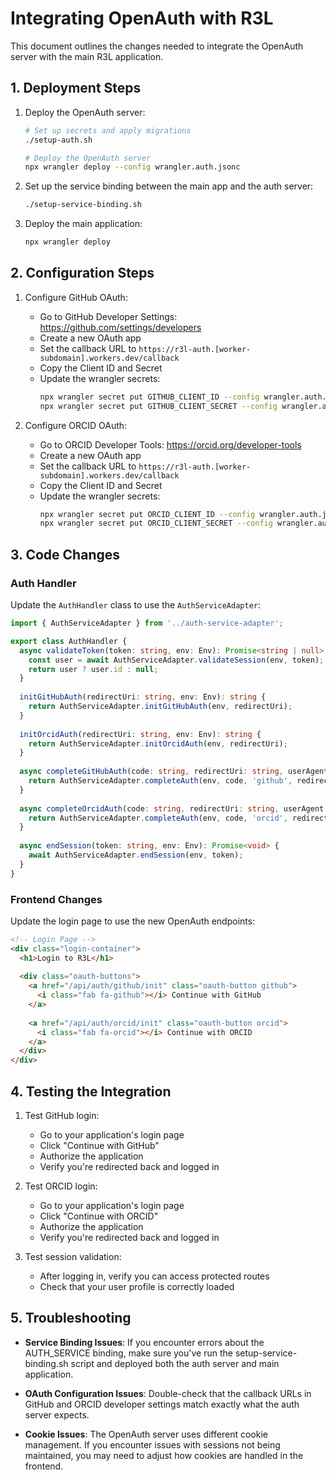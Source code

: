 # Integrating OpenAuth with R3L

This document outlines the changes needed to integrate the OpenAuth server with the main R3L application.

## 1. Deployment Steps

1. Deploy the OpenAuth server:
   ```bash
   # Set up secrets and apply migrations
   ./setup-auth.sh
   
   # Deploy the OpenAuth server
   npx wrangler deploy --config wrangler.auth.jsonc
   ```

2. Set up the service binding between the main app and the auth server:
   ```bash
   ./setup-service-binding.sh
   ```

3. Deploy the main application:
   ```bash
   npx wrangler deploy
   ```

## 2. Configuration Steps

1. Configure GitHub OAuth:
   - Go to GitHub Developer Settings: https://github.com/settings/developers
   - Create a new OAuth app
   - Set the callback URL to `https://r3l-auth.[worker-subdomain].workers.dev/callback`
   - Copy the Client ID and Secret
   - Update the wrangler secrets:
     ```bash
     npx wrangler secret put GITHUB_CLIENT_ID --config wrangler.auth.jsonc
     npx wrangler secret put GITHUB_CLIENT_SECRET --config wrangler.auth.jsonc
     ```

2. Configure ORCID OAuth:
   - Go to ORCID Developer Tools: https://orcid.org/developer-tools
   - Create a new OAuth app
   - Set the callback URL to `https://r3l-auth.[worker-subdomain].workers.dev/callback`
   - Copy the Client ID and Secret
   - Update the wrangler secrets:
     ```bash
     npx wrangler secret put ORCID_CLIENT_ID --config wrangler.auth.jsonc
     npx wrangler secret put ORCID_CLIENT_SECRET --config wrangler.auth.jsonc
     ```

## 3. Code Changes

### Auth Handler

Update the `AuthHandler` class to use the `AuthServiceAdapter`:

```typescript
import { AuthServiceAdapter } from '../auth-service-adapter';

export class AuthHandler {
  async validateToken(token: string, env: Env): Promise<string | null> {
    const user = await AuthServiceAdapter.validateSession(env, token);
    return user ? user.id : null;
  }
  
  initGitHubAuth(redirectUri: string, env: Env): string {
    return AuthServiceAdapter.initGitHubAuth(env, redirectUri);
  }
  
  initOrcidAuth(redirectUri: string, env: Env): string {
    return AuthServiceAdapter.initOrcidAuth(env, redirectUri);
  }
  
  async completeGitHubAuth(code: string, redirectUri: string, userAgent: string, ipAddress: string, env: Env): Promise<any> {
    return AuthServiceAdapter.completeAuth(env, code, 'github', redirectUri);
  }
  
  async completeOrcidAuth(code: string, redirectUri: string, userAgent: string, ipAddress: string, env: Env): Promise<any> {
    return AuthServiceAdapter.completeAuth(env, code, 'orcid', redirectUri);
  }
  
  async endSession(token: string, env: Env): Promise<void> {
    await AuthServiceAdapter.endSession(env, token);
  }
}
```

### Frontend Changes

Update the login page to use the new OpenAuth endpoints:

```html
<!-- Login Page -->
<div class="login-container">
  <h1>Login to R3L</h1>
  
  <div class="oauth-buttons">
    <a href="/api/auth/github/init" class="oauth-button github">
      <i class="fab fa-github"></i> Continue with GitHub
    </a>
    
    <a href="/api/auth/orcid/init" class="oauth-button orcid">
      <i class="fab fa-orcid"></i> Continue with ORCID
    </a>
  </div>
</div>
```

## 4. Testing the Integration

1. Test GitHub login:
   - Go to your application's login page
   - Click "Continue with GitHub"
   - Authorize the application
   - Verify you're redirected back and logged in

2. Test ORCID login:
   - Go to your application's login page
   - Click "Continue with ORCID"
   - Authorize the application
   - Verify you're redirected back and logged in

3. Test session validation:
   - After logging in, verify you can access protected routes
   - Check that your user profile is correctly loaded

## 5. Troubleshooting

- **Service Binding Issues**: If you encounter errors about the AUTH_SERVICE binding, make sure you've run the setup-service-binding.sh script and deployed both the auth server and main application.

- **OAuth Configuration Issues**: Double-check that the callback URLs in GitHub and ORCID developer settings match exactly what the auth server expects.

- **Cookie Issues**: The OpenAuth server uses different cookie management. If you encounter issues with sessions not being maintained, you may need to adjust how cookies are handled in the frontend.
